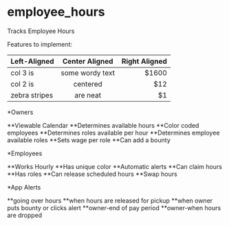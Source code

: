 employee_hours
==============

Tracks Employee Hours

Features to implement:

| Left-Aligned  | Center Aligned  | Right Aligned |
| :------------ |:---------------:| -----:|
| col 3 is      | some wordy text | $1600 |
| col 2 is      | centered        |   $12 |
| zebra stripes | are neat        |    $1 |

*Owners

**Viewable Calendar
**Determines available hours
**Color coded employees
**Determines roles available per hour
**Determines employee available roles
**Sets wage per role
**Can add a bounty

*Employees

**Works Hourly
**Has unique color
**Automatic alerts
**Can claim hours
**Has roles
**Can release scheduled hours
**Swap hours

*App Alerts

**going over hours
**when hours are released for pickup
**when owner puts bounty or clicks alert
**owner-end of pay period
**owner-when hours are dropped
